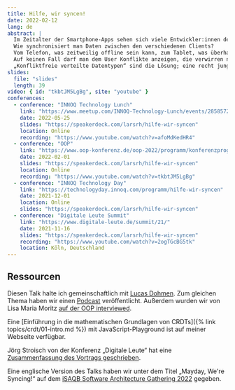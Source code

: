 ```yaml
---
title: Hilfe, wir syncen!
date: 2022-02-12
lang: de
abstract: |
  Im Zeitalter der Smartphone-Apps sehen sich viele Entwickler:innen dem immer wieder gleichen Problem ausgesetzt:
  Wie synchronisiert man Daten zwischen den verschiedenen Clients?
  Vom Telefon, was zeitweilig offline sein kann, zum Tablet, was überhaupt nur im WLAN hängt, zur Weboberfläche.
  Auf keinen Fall darf man dem User Konflikte anzeigen, die verwirren nur!
  „Konfliktfreie verteilte Datentypen“ sind die Lösung; eine recht junge Technologie, die verspricht, alle diese Probleme anzugehen.
slides:
  file: "slides"
  length: 39
video: { id: "tkbtJM5LgBg", site: "youtube" }
conferences:
  - conference: "INNOQ Technology Lunch"
    link: "https://www.meetup.com/INNOQ-Technology-Lunch/events/285857259/"
    date: 2022-05-25
    slides: "https://speakerdeck.com/larsrh/hilfe-wir-syncen"
    location: Online
    recording: "https://www.youtube.com/watch?v=afoMdKedHR4"
  - conference: "OOP"
    link: "https://www.oop-konferenz.de/oop-2022/programm/konferenzprogramm"
    date: 2022-02-01
    slides: "https://speakerdeck.com/larsrh/hilfe-wir-syncen"
    location: Online
    recording: "https://www.youtube.com/watch?v=tkbtJM5LgBg"
  - conference: "INNOQ Technology Day"
    link: "https://technologyday.innoq.com/programm/hilfe-wir-syncen"
    date: 2021-12-01
    location: Online
    slides: "https://speakerdeck.com/larsrh/hilfe-wir-syncen"
  - conference: "Digitale Leute Summit"
    link: "https://www.digitale-leute.de/summit/21/"
    date: 2021-11-16
    slides: "https://speakerdeck.com/larsrh/hilfe-wir-syncen"
    recording: "https://www.youtube.com/watch?v=2ogTGcBG5tk"
    location: Köln, Deutschland
---
```


## Ressourcen

Diesen Talk halte ich gemeinschaftlich mit [Lucas Dohmen](https://lucas.dohmen.io/).
Zum gleichen Thema haben wir einen [Podcast](https://www.innoq.com/de/podcast/099-crdt/) veröffentlicht.
Außerdem wurden wir von Lisa Maria Moritz [auf der OOP interviewed](https://software-architektur.tv/2022/02/01/folge105.html).

Eine [Einführung in die mathematischen Grundlagen von CRDTs]({% link topics/crdt/01-intro.md %}) mit JavaScript-Playground ist auf meiner Webseite verfügbar.

Jörg Stroisch von der Konferenz „Digitale Leute“ hat eine [Zusammenfassung des Vortrags geschrieben](https://www.digitale-leute.de/interview/wie-man-konfliktfrei-daten-auf-unterschiedlichen-endgeraeten-nutzt/).

Eine englische Version des Talks haben wir unter dem Titel „Mayday, We're Syncing!“ auf dem [iSAQB Software Architecture Gathering 2022](https://skillsmatter.com/skillscasts/18210-mayday-we-re-syncing) gegeben.
